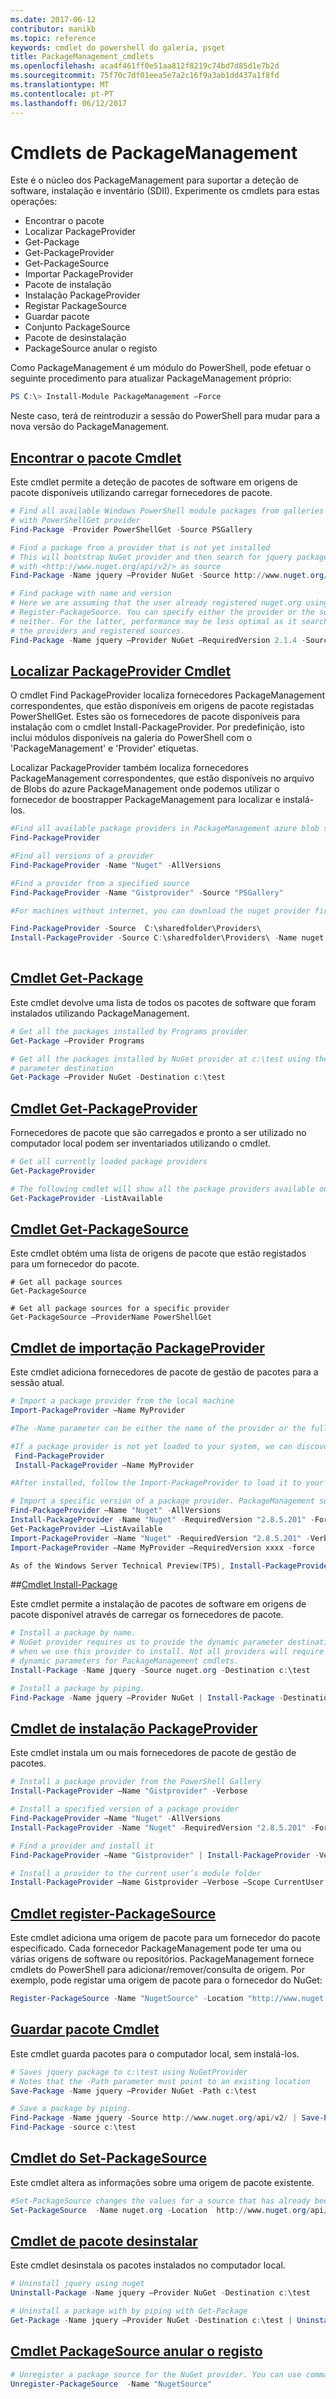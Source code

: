 ```yaml
---
ms.date: 2017-06-12
contributor: manikb
ms.topic: reference
keywords: cmdlet do powershell do galeria, psget
title: PackageManagement_cmdlets
ms.openlocfilehash: aca4f461ff0e51aa812f8219c74bd7d85d1e7b2d
ms.sourcegitcommit: 75f70c7df01eea5e7a2c16f9a3ab1dd437a1f8fd
ms.translationtype: MT
ms.contentlocale: pt-PT
ms.lasthandoff: 06/12/2017
---
```

# <a name="packagemanagement-cmdlets"></a>Cmdlets de PackageManagement
Este é o núcleo dos PackageManagement para suportar a deteção de software, instalação e inventário (SDII). Experimente os cmdlets para estas operações:
-   Encontrar o pacote
-   Localizar PackageProvider
-   Get-Package
-   Get-PackageProvider
-   Get-PackageSource
-   Importar PackageProvider
-   Pacote de instalação
-   Instalação PackageProvider
-   Registar PackageSource
-   Guardar pacote
-   Conjunto PackageSource
-   Pacote de desinstalação
-   PackageSource anular o registo

Como PackageManagement é um módulo do PowerShell, pode efetuar o seguinte procedimento para atualizar PackageManagement próprio:
```powershell
PS C:\> Install-Module PackageManagement –Force
```
Neste caso, terá de reintroduzir a sessão do PowerShell para mudar para a nova versão do PackageManagement.

## <a name="find-package-cmdlethttpstechnetmicrosoftcomen-uslibrarydn890709aspx"></a>[Encontrar o pacote Cmdlet](https://technet.microsoft.com/en-us/library/dn890709.aspx)
Este cmdlet permite a deteção de pacotes de software em origens de pacote disponíveis utilizando carregar fornecedores de pacote.
```powershell
# Find all available Windows PowerShell module packages from galleries registered
# with PowerShellGet provider
Find-Package -Provider PowerShellGet -Source PSGallery

# Find a package from a provider that is not yet installed
# This will bootstrap NuGet provider and then search for jquery package using NuGet
# with <http://www.nuget.org/api/v2/> as source
Find-Package -Name jquery –Provider NuGet -Source http://www.nuget.org/api/v2/

# Find package with name and version
# Here we are assuming that the user already registered nuget.org using
# Register-PackageSource. You can specify either the provider or the source, or
# neither. For the latter, performance may be less optimal as it searches through all
# the providers and registered sources.
Find-Package -Name jquery –Provider NuGet –RequiredVersion 2.1.4 -Source nuget.org
```

## <a name="find-packageprovider-cmdlethttpstechnetmicrosoftcomen-uslibrarymt676544aspx"></a>[Localizar PackageProvider Cmdlet](https://technet.microsoft.com/en-us/library/mt676544.aspx)
O cmdlet Find PackageProvider localiza fornecedores PackageManagement correspondentes, que estão disponíveis em origens de pacote registadas PowerShellGet. Estes são os fornecedores de pacote disponíveis para instalação com o cmdlet Install-PackageProvider. Por predefinição, isto inclui módulos disponíveis na galeria do PowerShell com o 'PackageManagement' e 'Provider' etiquetas. 

Localizar PackageProvider também localiza fornecedores PackageManagement correspondentes, que estão disponíveis no arquivo de Blobs do azure PackageManagement onde podemos utilizar o fornecedor de boostrapper PackageManagement para localizar e instalá-los.
```powershell
#Find all available package providers in PackageManagement azure blob store as well as in PowerShellGallery.com
Find-PackageProvider

#Find all versions of a provider
Find-PackageProvider -Name "Nuget" -AllVersions

#Find a provider from a specified source
Find-PackageProvider -Name "Gistprovider" -Source "PSGallery"

#For machines without internet, you can download the nuget provider first, put it to you file share and then use the following to install the nuget provider (TP5 or later).

Find-PackageProvider -Source  C:\sharedfolder\Providers\
Install-PackageProvider -Source C:\sharedfolder\Providers\ -Name nuget -force
    
```

## <a name="get-package-cmdlethttpstechnetmicrosoftcomen-uslibrarydn890704aspx"></a>[Cmdlet Get-Package](https://technet.microsoft.com/en-us/library/dn890704.aspx)
Este cmdlet devolve uma lista de todos os pacotes de software que foram instalados utilizando PackageManagement.
```powershell
# Get all the packages installed by Programs provider
Get-Package –Provider Programs

# Get all the packages installed by NuGet provider at c:\test using the dynamic
# parameter destination
Get-Package –Provider NuGet -Destination c:\test
```

## <a name="get-packageprovider-cmdlethttpstechnetmicrosoftcomen-uslibrarydn890703aspx"></a>[Cmdlet Get-PackageProvider](https://technet.microsoft.com/en-us/library/dn890703.aspx)
Fornecedores de pacote que são carregados e pronto a ser utilizado no computador local podem ser inventariados utilizando o cmdlet.
```powershell
# Get all currently loaded package providers
Get-PackageProvider

# The following cmdlet will show all the package providers available on the machine (including those that are not loaded):
Get-PackageProvider -ListAvailable
```

## <a name="get-packagesource-cmdlethttpstechnetmicrosoftcomen-uslibrarydn890705aspx"></a>[Cmdlet Get-PackageSource](https://technet.microsoft.com/en-us/library/dn890705.aspx)
Este cmdlet obtém uma lista de origens de pacote que estão registados para um fornecedor do pacote.
```powershelll
# Get all package sources
Get-PackageSource

# Get all package sources for a specific provider
Get-PackageSource –ProviderName PowerShellGet
```

## <a name="import-packageprovider-cmdlethttpstechnetmicrosoftcomen-uslibrarymt676545aspx"></a>[Cmdlet de importação PackageProvider](https://technet.microsoft.com/en-us/library/mt676545.aspx)
Este cmdlet adiciona fornecedores de pacote de gestão de pacotes para a sessão atual.
```powershell
# Import a package provider from the local machine
Import-PackageProvider –Name MyProvider

#The -Name parameter can be either the name of the provider or the full path to the provider. Currently, we support .dll, .exe and.psm1 for the full path case. If the name of the provider is used for the -Name parameter, then additional version parameters such as -RequiredVersion, -MinimumVersion and -MaximumVersion may be specified. Otherwise, the latest version of the provider will be imported.

#If a package provider is not yet loaded to your system, we can discover and install on-demand. You can use explicit discovery and install cmdlets to do so:
 Find-PackageProvider
 Install-PackageProvider –Name MyProvider

#After installed, follow the Import-PackageProvider to load it to your system.

# Import a specific version of a package provider. PackageManagement supports installations of multiple versions of a package provider using PackageProvider cmdlets (not by bootstrapper provider). You can install another version of a package provider given that you already have one up running by:
Find-PackageProvider –Name "Nuget" -AllVersions
Install-PackageProvider -Name "Nuget" -RequiredVersion "2.8.5.201" -Force
Get-PackageProvider –ListAvailable
Import-PackageProvider –Name "Nuget" -RequiredVersion "2.8.5.201" -Verbose
Import-PackageProvider –Name MyProvider –RequiredVersion xxxx -force

As of the Windows Server Technical Preview(TP5), Install-PackageProvider does install as well as import the provider. Hence after you run find-packageprovider and install-packageprovider, the provider should be ready to use 
```

##<a name="-install-package-cmdlethttpstechnetmicrosoftcomen-uslibrarydn890711aspx"></a>[Cmdlet Install-Package](https://technet.microsoft.com/en-us/library/dn890711.aspx)

Este cmdlet permite a instalação de pacotes de software em origens de pacote disponível através de carregar os fornecedores de pacote.
```powershell
# Install a package by name.
# NuGet provider requires us to provide the dynamic parameter destination path
# when we use this provider to install. Not all providers will require you to supply
# dynamic parameters for PackageManagement cmdlets.
Install-Package -Name jquery -Source nuget.org -Destination c:\test

# Install a package by piping.
Find-Package -Name jquery –Provider NuGet | Install-Package -Destination c:\test
```

## <a name="install-packageprovider-cmdlethttpstechnetmicrosoftcomen-uslibrarymt676543aspx"></a>[Cmdlet de instalação PackageProvider](https://technet.microsoft.com/en-us/library/mt676543.aspx)
Este cmdlet instala um ou mais fornecedores de pacote de gestão de pacotes.
```powershell
# Install a package provider from the PowerShell Gallery
Install-PackageProvider –Name "Gistprovider" -Verbose

# Install a specified version of a package provider
Find-PackageProvider –Name "Nuget" -AllVersions
Install-PackageProvider -Name "Nuget" -RequiredVersion "2.8.5.201" -Force

# Find a provider and install it
Find-PackageProvider –Name "Gistprovider" | Install-PackageProvider -Verbose

# Install a provider to the current user’s module folder
Install-PackageProvider –Name Gistprovider –Verbose –Scope CurrentUser
```

## <a name="register-packagesource-cmdlethttpstechnetmicrosoftcomen-uslibrarydn890701aspx"></a>[Cmdlet register-PackageSource](https://technet.microsoft.com/en-us/library/dn890701.aspx)
Este cmdlet adiciona uma origem de pacote para um fornecedor do pacote especificado.
Cada fornecedor PackageManagement pode ter uma ou várias origens de software ou repositórios. PackageManagement fornece cmdlets do PowerShell para adicionar/remover/consulta de origem. Por exemplo, pode registar uma origem de pacote para o fornecedor do NuGet:
```powershell
Register-PackageSource -Name "NugetSource" -Location "http://www.nuget.org/api/v2" –ProviderName nuget
```

## <a name="save-package-cmdlethttpstechnetmicrosoftcomen-uslibrarydn890708aspx"></a>[Guardar pacote Cmdlet](https://technet.microsoft.com/en-us/library/dn890708.aspx)
Este cmdlet guarda pacotes para o computador local, sem instalá-los.
```powershell
# Saves jquery package to c:\test using NuGetProvider
# Notes that the -Path parameter must point to an existing location
Save-Package -Name jquery –Provider NuGet -Path c:\test

# Save a package by piping.
Find-Package -Name jquery -Source http://www.nuget.org/api/v2/ | Save-Package -Path c:\test
Find-Package -source c:\test
```

## <a name="set-packagesource-cmdlethttpstechnetmicrosoftcomen-uslibrarydn890710aspx"></a>[Cmdlet do Set-PackageSource](https://technet.microsoft.com/en-us/library/dn890710.aspx)
Este cmdlet altera as informações sobre uma origem de pacote existente. 
```powershell
#Set-PackageSource changes the values for a source that has already been registered by running the Register-PackageSource cmdlet. By #running Set-PackageSource, you can change the source name and location.
Set-PackageSource  -Name nuget.org -Location  http://www.nuget.org/api/v2 -NewName nuget2 -NewLocation https://www.nuget.org/api/v2 
```

## <a name="uninstall-package-cmdlethttpstechnetmicrosoftcomen-uslibrarydn890702aspx"></a>[Cmdlet de pacote desinstalar](https://technet.microsoft.com/en-us/library/dn890702.aspx)
Este cmdlet desinstala os pacotes instalados no computador local.
```powershell
# Uninstall jquery using nuget
Uninstall-Package -Name jquery –Provider NuGet -Destination c:\test

# Uninstall a package with by piping with Get-Package
Get-Package -Name jquery –Provider NuGet -Destination c:\test | Uninstall-Package
```

## <a name="unregister-packagesource-cmdlethttpstechnetmicrosoftcomen-uslibrarydn890707aspx"></a>[Cmdlet PackageSource anular o registo](https://technet.microsoft.com/en-us/library/dn890707.aspx)
```powershell
# Unregister a package source for the NuGet provider. You can use command Unregister-PackageSource, to disconnect with a repository, and Get-PackageSource, to discover what the repositories are associated with that provider.
Unregister-PackageSource  -Name "NugetSource"
```

